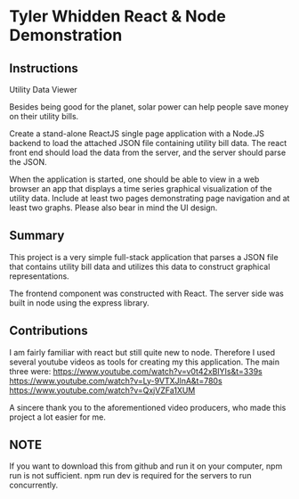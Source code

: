 

# Tyler Whidden React & Node Demonstration

## Instructions
Utility Data Viewer

Besides being good for the planet, solar power can help people save money on their utility bills.

Create a stand-alone ReactJS single page application with a Node.JS backend to load the attached JSON file containing utility bill data. The react front end should load the data from the server, and the server should parse the JSON.

When the application is started, one should be able to view in a web browser an app that displays a time series graphical visualization of the utility data.  Include at least two pages demonstrating page navigation and at least two graphs. Please also bear in mind the UI design.

## Summary
This project is a very simple full-stack application that parses a JSON file that contains utility bill data and utilizes this data to construct graphical representations.

The frontend component was constructed with React. The server side was built in node using the express library.


## Contributions
I am fairly familiar with react but still quite new to node. Therefore I used several youtube videos as tools for creating my this application. The main three were:
https://www.youtube.com/watch?v=v0t42xBIYIs&t=339s
https://www.youtube.com/watch?v=Ly-9VTXJlnA&t=780s
https://www.youtube.com/watch?v=QxjVZFa1XUM

A sincere thank you to the aforementioned video producers, who made this project a lot easier for me.

## NOTE
If you want to download this from github and run it on your computer, npm run is not sufficient. npm run dev is required for the servers to run concurrently.

